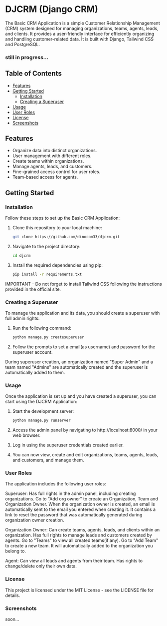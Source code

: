 # DJCRM (Django CRM)

The Basic CRM Application is a simple Customer Relationship Management (CRM) system designed for managing organizations, teams, agents, leads, and clients. It provides a user-friendly interface for efficiently organizing and handling customer-related data. 
It is built with Django, Tailwind CSS and PostgreSQL.
### still in progress...

## Table of Contents

- [Features](#features)
- [Getting Started](#getting-started)
  - [Installation](#installation)
  - [Creating a Superuser](#creating-a-superuser)
- [Usage](#usage)
- [User Roles](#user-roles)
- [License](#license)
- [Screenshots](#screenshots)

## Features

- Organize data into distinct organizations.
- User management with different roles.
- Create teams within organizations.
- Manage agents, leads, and customers.
- Fine-grained access control for user roles.
- Team-based access for agents.

## Getting Started

### Installation

Follow these steps to set up the Basic CRM Application:

1. Clone this repository to your local machine:

   ```bash
   git clone https://github.com/dinocom33/djcrm.git

2. Navigate to the project directory:

   ```bash
   cd djcrm

3. Install the required dependencies using pip:

   ```bash
   pip install -r requirements.txt

IMPORTANT - Do not forget to install Tailwind CSS following the instructions provided in the official site.

### Creating a Superuser

To manage the application and its data, you should create a superuser with full admin rights:

1. Run the following command:

   ```bash
   python manage.py createsuperuser

2. Follow the prompts to set a email(as username) and password for the superuser account.
   
During superuser creation, an organization named "Super Admin" and a team named "Admins" are automatically created and the superuser is automatically added to them.

### Usage

Once the application is set up and you have created a superuser, you can start using the DJCRM Application:

 1. Start the development server:

    ```bash
    python manage.py runserver
2. Access the admin panel by navigating to http://localhost:8000/ in your web browser.
4. Log in using the superuser credentials created earlier.
5. You can now view, create and edit organizations, teams, agents, leads, and customers, and manage them.

### User Roles

The application includes the following user roles:

 Superuser: Has full rights in the admin panel, including creating organizations. Go to "Add org owner" to create an Organization, Team and Organization Owner. When the organization owner is created, an email is automatically sent to the email you entered when creating it. It contains a link to reset the password that was automatically generated during organization owner creation.
 
 Organization Owner: Can create teams, agents, leads, and clients within an organization. Has full rights to manage leads and customers created by agents. Go to "Teams" to view all created teams(if any). Go to "Add Team" to create a new team. It will automatically added to the organization you belong to.
 
 Agent: Can view all leads and agents from their team. Has rights to change/delete only their own data.

### License

This project is licensed under the MIT License - see the LICENSE file for details.

### Screenshots

soon...
